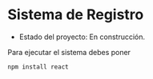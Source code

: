<h1> Sistema de Registro</h1>

- Estado del proyecto: En construcción.

Para ejecutar el sistema debes poner

```npm install react```
